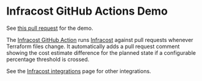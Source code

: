 # Infracost GitHub Actions Demo

See [this pull request](https://github.com/infracost/gh-actions-demo/pull/18) for the demo.

The [Infracost GitHub Action](https://github.com/marketplace/actions/infracost) runs [Infracost](https://infracost.io) against pull requests whenever Terraform files change. It automatically adds a pull request comment showing the cost estimate difference for the planned state if a configurable percentage threshold is crossed.

See the [Infracost integrations](https://www.infracost.io/docs/integrations/cicd) page for other integrations.
